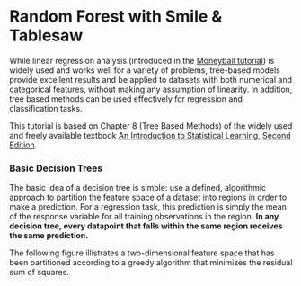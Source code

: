 # Random Forest with Smile & Tablesaw

While linear regression analysis (introduced in the <a href="https://jtablesaw.github.io/tablesaw/userguide/ml/Moneyball%20Linear%20regression">Moneyball tutorial</a>) is widely used and works well for a variety of problems, tree-based models provide excellent results and be applied to datasets with both numerical and categorical features, without making any assumption of linearity. In addition, tree based methods can be used effectively for regression and classification tasks. 
 
This tutorial is based on Chapter 8 (Tree Based Methods) of the widely used and freely available textbook <a href="https://www.statlearning.com/">An Introduction to Statistical Learning, Second Edition</a>.

### Basic Decision Trees

The basic idea of a decision tree is simple: use a defined, algorithmic approach to partition the feature space of a dataset into regions in order to make a prediction. For a regression task, this prediction is simply the mean of the response variable for all training observations in the region. **In any decision tree, every datapoint that falls within the same region receives the same prediction.**

The following figure illistrates a two-dimensional feature space that has been partitioned according to a greedy algorithm that minimizes the residual sum of squares. 





